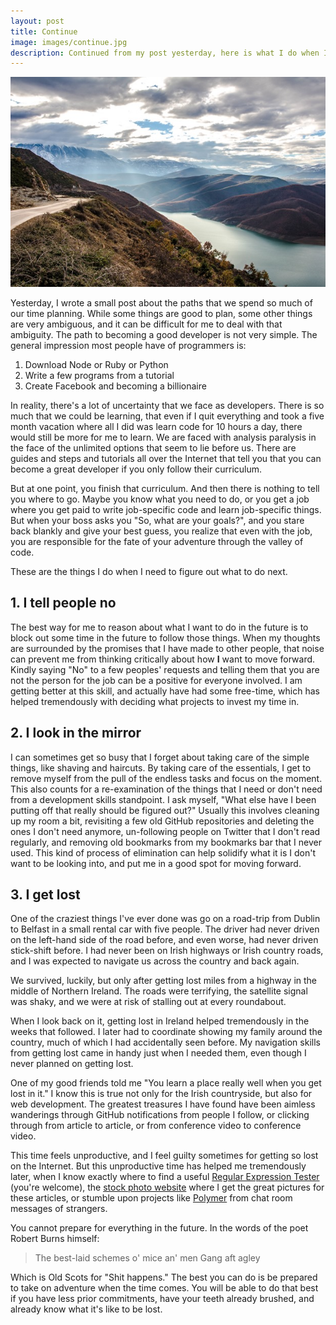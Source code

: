 ```yaml
---
layout: post
title: Continue
image: images/continue.jpg
description: Continued from my post yesterday, here is what I do when I'm not sure about the future.
---
```


![](/images/continue.jpg)

Yesterday, I wrote a small post about the paths that we spend so much of our time planning. While some things are good to plan, some other things are very ambiguous, and it can be difficult for me to deal with that ambiguity. The path to becoming a good developer is not very simple. The general impression most people have of programmers is:

1. Download Node or Ruby or Python
2. Write a few programs from a tutorial
3. Create Facebook and becoming a billionaire

In reality, there's a lot of uncertainty that we face as developers. There is so much that we could be learning, that even if I quit everything and took a five month vacation where all I did was learn code for 10 hours a day, there would still be more for me to learn. We are faced with analysis paralysis in the face of the unlimited options that seem to lie before us. There are guides and steps and tutorials all over the Internet that tell you that you can become a great developer if you only follow their curriculum.

But at one point, you finish that curriculum. And then there is nothing to tell you where to go. Maybe you know what you need to do, or you get a job where you get paid to write job-specific code and learn job-specific things. But when your boss asks you "So, what are your goals?", and you stare back blankly and give your best guess, you realize that even with the job, you are responsible for the fate of your adventure through the valley of code.

These are the things I do when I need to figure out what to do next.

## 1. I tell people no

The best way for me to reason about what I want to do in the future is to block out some time in the future to follow those things. When my thoughts are surrounded by the promises that I have made to other people, that noise can prevent me from thinking critically about how **I** want to move forward. Kindly saying "No" to a few peoples' requests and telling them that you are not the person for the job can be a positive for everyone involved. I am getting better at this skill, and actually have had some free-time, which has helped tremendously with deciding what projects to invest my time in.

## 2. I look in the mirror

I can sometimes get so busy that I forget about taking care of the simple things, like shaving and haircuts. By taking care of the essentials, I get to remove myself from the pull of the endless tasks and focus on the moment. This also counts for a re-examination of the things that I need or don't need from a development skills standpoint. I ask myself, "What else have I been putting off that really should be figured out?" Usually this involves cleaning up my room a bit, revisiting a few old GitHub repositories and deleting the ones I don't need anymore, un-following people on Twitter that I don't read regularly, and removing old bookmarks from my bookmarks bar that I never used. This kind of process of elimination can help solidify what it is I don't want to be looking into, and put me in a good spot for moving forward.

## 3. I get lost

One of the craziest things I've ever done was go on a road-trip from Dublin to Belfast in a small rental car with five people. The driver had never driven on the left-hand side of the road before, and even worse, had never driven stick-shift before. I had never been on Irish highways or Irish country roads, and I was expected to navigate us across the country and back again.

We survived, luckily, but only after getting lost miles from a highway in the middle of Northern Ireland. The roads were terrifying, the satellite signal was shaky, and we were at risk of stalling out at every roundabout.

When I look back on it, getting lost in Ireland helped tremendously in the weeks that followed. I later had to coordinate showing my family around the country, much of which I had accidentally seen before. My navigation skills from getting lost came in handy just when I needed them, even though I never planned on getting lost.

One of my good friends told me "You learn a place really well when you get lost in it." I know this is true not only for the Irish countryside, but also for web development. The greatest treasures I have found have been aimless wanderings through GitHub notifications from people I follow, or clicking through from article to article, or from conference video to conference video. 

This time feels unproductive, and I feel guilty sometimes for getting so lost on the Internet. But this unproductive time has helped me tremendously later, when I know exactly where to find a useful [Regular Expression Tester](http://regexr.com/) (you're welcome), the [stock photo website](http://thestocks.im/) where I get the great pictures for these articles, or stumble upon projects like [Polymer](https://www.polymer-project.org/) from chat room messages of strangers. 

You cannot prepare for everything in the future. In the words of the poet Robert Burns himself:

> The best-laid schemes o' mice an' men
> Gang aft agley

Which is Old Scots for "Shit happens." The best you can do is be prepared to take on adventure when the time comes. You will be able to do that best if you have less prior commitments, have your teeth already brushed, and already know what it's like to be lost.